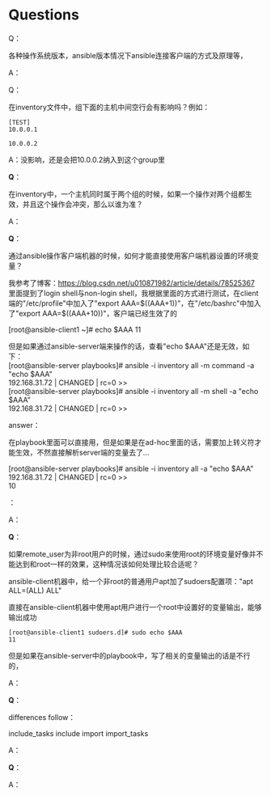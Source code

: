 # Questions

Q：

各种操作系统版本，ansible版本情况下ansible连接客户端的方式及原理等，

A：



Q：

在inventory文件中，组下面的主机中间空行会有影响吗？例如：

```
[TEST]
10.0.0.1

10.0.0.2
```

A：没影响，还是会把10.0.0.2纳入到这个group里



**Q**：

在inventory中，一个主机同时属于两个组的时候，如果一个操作对两个组都生效，并且这个操作会冲突，那么以谁为准？

A：



**Q**：

通过ansible操作客户端机器的时候，如何才能直接使用客户端机器设置的环境变量？

我参考了博客：https://blog.csdn.net/u010871982/article/details/78525367 里面提到了login shell与non-login shell，我根据里面的方式进行测试，在client端的"/etc/profile"中加入了"export AAA=$((AAA+1))"，在"/etc/bashrc"中加入了"export AAA=$((AAA+10))"，客户端已经生效了的

[root@ansible-client1 ~]# echo $AAA
11

但是如果通过ansible-server端来操作的话，查看"echo $AAA"还是无效，如下：  
[root@ansible-server playbooks]# ansible -i inventory all -m command  -a "echo $AAA"  
192.168.31.72 | CHANGED | rc=0 >>  
[root@ansible-server playbooks]# ansible -i inventory all -m shell  -a "echo $AAA"  
192.168.31.72 | CHANGED | rc=0 >>

answer：

在playbook里面可以直接用，但是如果是在ad-hoc里面的话，需要加上转义符才能生效，不然直接解析server端的变量去了...

[root@ansible-server playbooks]# ansible -i inventory all -a "echo \$AAA"  
192.168.31.72 | CHANGED | rc=0 >>  
10



：

A：



**Q**：

如果remote_user为非root用户的时候，通过sudo来使用root的环境变量好像并不能达到和root一样的效果，这种情况该如何处理比较合适呢？

ansible-client机器中，给一个非root的普通用户apt加了sudoers配置项："apt     ALL=(ALL)       ALL"

直接在ansible-client机器中使用apt用户进行一个root中设置好的变量输出，能够输出成功

```
[root@ansible-client1 sudoers.d]# sudo echo $AAA
11
```

但是如果在ansible-server中的playbook中，写了相关的变量输出的话是不行的，

A：



**Q**：

differences follow：

include_tasks
include
import
import_tasks

A：





**Q**：

A：